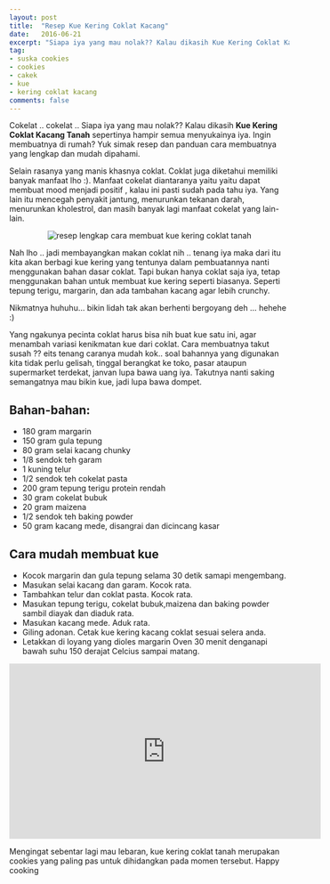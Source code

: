 ```yaml
---
layout: post
title:  "Resep Kue Kering Coklat Kacang"
date:   2016-06-21
excerpt: "Siapa iya yang mau nolak?? Kalau dikasih Kue Kering Coklat Kacang Tanah sepertinya hampir semua menyukainya iya. Ingin membuatnya di rumah?"
tag:
- suska cookies 
- cookies
- cakek
- kue
- kering coklat kacang
comments: false
---
```


Cokelat .. cokelat .. Siapa iya yang mau nolak?? Kalau dikasih <b>Kue Kering Coklat Kacang Tanah</b> sepertinya hampir semua menyukainya iya. Ingin membuatnya di rumah? Yuk simak resep dan panduan cara membuatnya yang lengkap dan mudah dipahami.

Selain rasanya yang manis khasnya coklat. Coklat juga diketahui memiliki banyak manfaat lho :). Manfaat cokelat diantaranya yaitu yaitu dapat membuat mood menjadi positif , kalau ini pasti sudah pada tahu iya. Yang lain itu mencegah penyakit jantung, menurunkan tekanan darah, menurunkan kholestrol, dan masih banyak lagi manfaat cokelat yang lain-lain.

<center><img alt="resep lengkap cara membuat kue kering coklat tanah" border="0" src="http://2.bp.blogspot.com/-ztpzk2MJslM/VOIV9sarqoI/AAAAAAAAAe4/OLlUIxnOksc/s1600/kue-kering-kacang-tanah-coklat-gurih-lezat.jpg" title="" /></center>

Nah lho .. jadi membayangkan makan coklat nih .. tenang iya  maka dari itu kita akan berbagi kue kering yang tentunya dalam pembuatannya nanti menggunakan bahan  dasar coklat. Tapi bukan hanya coklat saja iya, tetap menggunakan bahan untuk membuat kue kering seperti biasanya. Seperti tepung terigu, margarin, dan ada tambahan kacang agar lebih crunchy. 

Nikmatnya huhuhu… bikin lidah tak akan berhenti bergoyang deh … hehehe :)

Yang ngakunya pecinta coklat harus bisa nih buat kue satu ini, agar menambah variasi kenikmatan kue dari coklat. Cara membuatnya takut susah ?? eits tenang caranya mudah kok.. soal bahannya yang digunakan kita tidak perlu gelisah, tinggal berangkat ke toko, pasar ataupun supermarket terdekat, janvan lupa bawa uang iya. Takutnya nanti saking semangatnya mau bikin kue, jadi lupa bawa dompet.

## Bahan-bahan:

* 180 gram margarin
* 150 gram gula tepung
* 80 gram selai kacang chunky
* 1/8 sendok teh garam
* 1 kuning telur
* 1/2 sendok teh cokelat pasta
* 200 gram tepung terigu protein rendah
* 30 gram cokelat bubuk
* 20 gram maizena
* 1/2 sendok teh baking powder
* 50 gram kacang mede, disangrai dan dicincang kasar

 
## Cara mudah membuat kue

* Kocok margarin dan gula tepung selama 30 detik samapi mengembang.
* Masukan selai kacang dan garam. Kocok rata.
* Tambahkan telur dan coklat pasta. Kocok rata.
* Masukan tepung terigu, cokelat bubuk,maizena dan baking powder sambil diayak dan diaduk rata.
* Masukan kacang mede. Aduk rata.
* Giling adonan. Cetak kue kering kacang coklat sesuai selera anda.
* Letakkan di loyang yang dioles margarin Oven 30 menit denganapi bawah suhu 150 derajat Celcius sampai matang.

<iframe width="560" height="315" src="https://www.youtube.com/embed/jUZN6R4T-W8" frameborder="0" allowfullscreen></iframe>

Mengingat sebentar lagi mau lebaran, kue kering coklat tanah merupakan cookies yang paling pas untuk dihidangkan pada momen tersebut. Happy cooking
